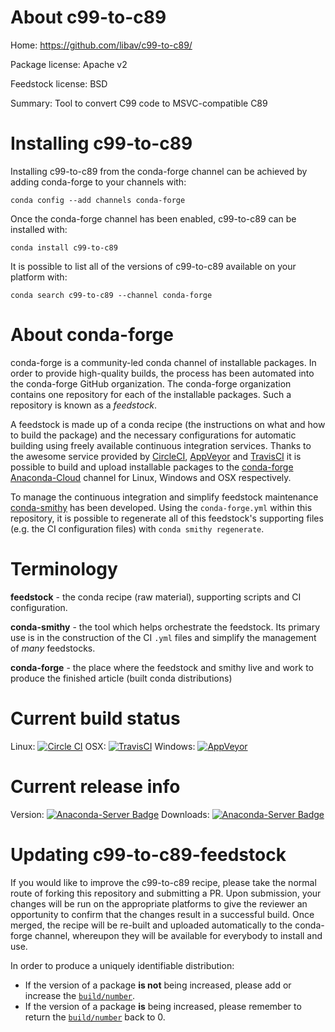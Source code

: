 About c99-to-c89
================

Home: https://github.com/libav/c99-to-c89/

Package license: Apache v2

Feedstock license: BSD

Summary: Tool to convert C99 code to MSVC-compatible C89



Installing c99-to-c89
=====================

Installing c99-to-c89 from the conda-forge channel can be achieved by adding conda-forge to your channels with:

```
conda config --add channels conda-forge
```

Once the conda-forge channel has been enabled, c99-to-c89 can be installed with:

```
conda install c99-to-c89
```

It is possible to list all of the versions of c99-to-c89 available on your platform with:

```
conda search c99-to-c89 --channel conda-forge
```


About conda-forge
=================

conda-forge is a community-led conda channel of installable packages.
In order to provide high-quality builds, the process has been automated into the
conda-forge GitHub organization. The conda-forge organization contains one repository 
for each of the installable packages. Such a repository is known as a *feedstock*.

A feedstock is made up of a conda recipe (the instructions on what and how to build
the package) and the necessary configurations for automatic building using freely
available continuous integration services. Thanks to the awesome service provided by
[CircleCI](https://circleci.com/), [AppVeyor](http://www.appveyor.com/)
and [TravisCI](https://travis-ci.org/) it is possible to build and upload installable
packages to the [conda-forge](https://anaconda.org/conda-forge)
[Anaconda-Cloud](http://docs.anaconda.org/) channel for Linux, Windows and OSX respectively.

To manage the continuous integration and simplify feedstock maintenance
[conda-smithy](http://github.com/conda-forge/conda-smithy) has been developed.
Using the ``conda-forge.yml`` within this repository, it is possible to regenerate all of
this feedstock's supporting files (e.g. the CI configuration files) with ``conda smithy regenerate``.


Terminology
===========

**feedstock** - the conda recipe (raw material), supporting scripts and CI configuration.

**conda-smithy** - the tool which helps orchestrate the feedstock.
                   Its primary use is in the construction of the CI ``.yml`` files
                   and simplify the management of *many* feedstocks.

**conda-forge** - the place where the feedstock and smithy live and work to
                  produce the finished article (built conda distributions)

Current build status
====================
Linux: [![Circle CI](https://circleci.com/gh/conda-forge/c99-to-c89-feedstock.svg?style=svg)](https://circleci.com/gh/conda-forge/c99-to-c89-feedstock)
OSX: [![TravisCI](https://travis-ci.org/conda-forge/c99-to-c89-feedstock.svg?branch=master)](https://travis-ci.org/conda-forge/c99-to-c89-feedstock) 
Windows: [![AppVeyor](https://ci.appveyor.com/api/projects/status/github/conda-forge/c99-to-c89-feedstock?svg=True)](https://ci.appveyor.com/project/conda-forge/c99-to-c89-feedstock/branch/master)

Current release info
====================
Version: [![Anaconda-Server Badge](https://anaconda.org/conda-forge/c99-to-c89/badges/version.svg)](https://anaconda.org/conda-forge/c99-to-c89)
Downloads: [![Anaconda-Server Badge](https://anaconda.org/conda-forge/c99-to-c89/badges/downloads.svg)](https://anaconda.org/conda-forge/c99-to-c89)


Updating c99-to-c89-feedstock
=============================

If you would like to improve the c99-to-c89 recipe, please take the normal
route of forking this repository and submitting a PR. Upon submission, your changes will
be run on the appropriate platforms to give the reviewer an opportunity to confirm that the
changes result in a successful build. Once merged, the recipe will be re-built and uploaded
automatically to the conda-forge channel, whereupon they will be available for everybody to
install and use.

In order to produce a uniquely identifiable distribution:
 * If the version of a package **is not** being increased, please add or increase
   the [``build/number``](http://conda.pydata.org/docs/building/meta-yaml.html#build-number-and-string). 
 * If the version of a package **is** being increased, please remember to return
   the [``build/number``](http://conda.pydata.org/docs/building/meta-yaml.html#build-number-and-string)
   back to 0.

